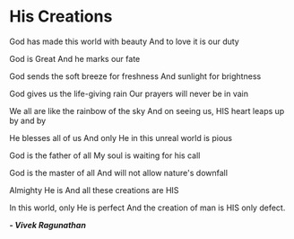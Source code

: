 # His Creations

God has made this world with beauty
    And to love it is our duty

God is Great
    And he marks our fate

God sends the soft breeze for freshness
    And sunlight for brightness

God gives us the life-giving rain
    Our prayers will never be in vain

We all are like the rainbow of the sky
    And on seeing us, HIS heart leaps up by and by

He blesses all of us
    And only He in this unreal world is pious

God is the father of all
    My soul is waiting for his call

God is the master of all
    And will not allow nature's downfall

Almighty He is
    And all these creations are HIS

In this world, only He is perfect
    And the creation of man is HIS only defect.
    
**_- Vivek Ragunathan_**

